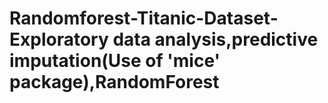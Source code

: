 # Randomforest-Titanic-Dataset-Exploratory data analysis,predictive imputation(Use of 'mice' package),RandomForest
